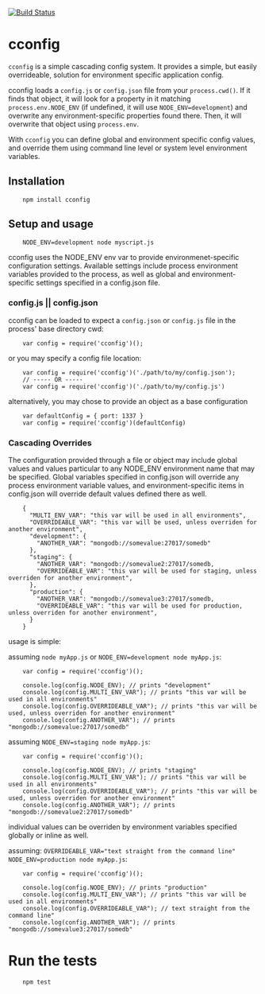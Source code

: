 [![Build Status](https://travis-ci.org/mateodelnorte/cconfig.svg?branch=master)](https://travis-ci.org/mateodelnorte/cconfig)

# cconfig

`cconfig` is a simple cascading config system. It provides a simple, but easily overrideable, solution for environment specific application config. 

cconfig loads a `config.js` or `config.json` file from your `process.cwd()`. If it finds that object, it will look for a property in it matching `process.env.NODE_ENV` (if undefined, it will use `NODE_ENV=development`) and overwrite any environment-specific properties found there. Then, it will overwrite that object using `process.env`. 

With `cconfig` you can define global and environment specific config values, and override them using command line level or system level environment variables. 

## Installation
```
    npm install cconfig
```
## Setup and usage
```
    NODE_ENV=development node myscript.js
```
cconfig uses the NODE_ENV env var to provide environmenet-specific configuration settings. Available settings include process environment variables provided to the process, as well as global and environment-specific settings specified in a config.json file. 

### config.js || config.json

cconfig can be loaded to expect a `config.json` or `config.js` file in the process' base directory cwd: 
```
    var config = require('cconfig')(); 
```
or you may specify a config file location: 
```
    var config = require('cconfig')('./path/to/my/config.json'); 
    // ----- OR -----
    var config = require('cconfig')('./path/to/my/config.js')
``` 
alternatively, you may chose to provide an object as a base configuration
```
    var defaultConfig = { port: 1337 }
    var config = require('cconfig')(defaultConfig)
```

### Cascading Overrides 

The configuration provided through a file or object may include global values and values particular to any NODE_ENV environment name that may be specified. Global variables specified in config.json will override any process environment variable values, and environment-specific items in config.json will override default values defined there as well. 
```
    {
      "MULTI_ENV_VAR": "this var will be used in all environments",
      "OVERRIDEABLE_VAR": "this var will be used, unless overriden for another environment",
      "development": {
        "ANOTHER_VAR": "mongodb://somevalue:27017/somedb"
      },
      "staging": {
        "ANOTHER_VAR": "mongodb://somevalue2:27017/somedb,
        "OVERRIDEABLE_VAR": "this var will be used for staging, unless overriden for another environment",
      },
      "production": {
        "ANOTHER_VAR": "mongodb://somevalue3:27017/somedb,
        "OVERRIDEABLE_VAR": "this var will be used for production, unless overriden for another environment",
      }
    }
```    

usage is simple:

assuming `node myApp.js` or `NODE_ENV=development node myApp.js`:
```
    var config = require('cconfig')();
    
    console.log(config.NODE_ENV); // prints "development"
    console.log(config.MULTI_ENV_VAR"); // prints "this var will be used in all environments"
    console.log(config.OVERRIDEABLE_VAR"); // prints "this var will be used, unless overriden for another environment"
    console.log(config.ANOTHER_VAR"); // prints "mongodb://somevalue:27017/somedb"
```
assuming `NODE_ENV=staging node myApp.js`:
```
    var config = require('cconfig')();
    
    console.log(config.NODE_ENV); // prints "staging"
    console.log(config.MULTI_ENV_VAR"); // prints "this var will be used in all environments"
    console.log(config.OVERRIDEABLE_VAR"); // prints "this var will be used, unless overriden for another environment"
    console.log(config.ANOTHER_VAR"); // prints "mongodb://somevalue2:27017/somedb"
```
individual values can be overriden by environment variables specified globally or inline as well. 

assuming: `OVERRIDEABLE_VAR="text straight from the command line" NODE_ENV=production node myApp.js`:
```
    var config = require('cconfig')();
    
    console.log(config.NODE_ENV); // prints "production"
    console.log(config.MULTI_ENV_VAR"); // prints "this var will be used in all environments"
    console.log(config.OVERRIDEABLE_VAR"); // text straight from the command line"
    console.log(config.ANOTHER_VAR"); // prints "mongodb://somevalue3:27017/somedb"
```

# Run the tests
```
    npm test
```
[1]: https://www.npmjs.org/package/cconfig
